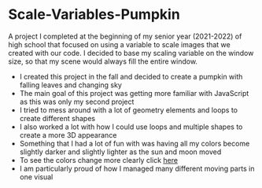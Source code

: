 # Scale-Variables-Pumpkin
A project I completed at the beginning of my senior year (2021-2022) of high school that focused on using a variable to scale images that we created with our code. I decided to base my scaling variable on the window size, so that my scene would always fill the entire window.

+ I created this project in the fall and decided to create a pumpkin with falling leaves and changing sky
+ The main goal of this project was getting more familiar with JavaScript as this was only my second project
+ I tried to mess around with a lot of geometry elements and loops to create different shapes
+ I also worked a lot with how I could use loops and multiple shapes to create a more 3D appearance
+ Something that I had a lot of fun with was having all my colors become slightly darker and slightly lighter as the sun and moon moved
+ To see the colors change more clearly click [here](https://editor.p5js.org/783170/sketches/O3fdjBUGg)
+ I am particularly proud of how I managed many different moving parts in one visual
